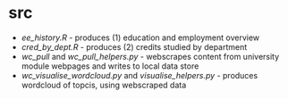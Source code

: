 # src

* *ee_history.R* - produces (1) education and employment overview
* *cred_by_dept.R* - produces (2) credits studied by department
* *wc_pull* and *wc_pull_helpers.py* - webscrapes content from university module webpages and writes to local data store
* *wc_visualise_wordcloud.py* and *visualise_helpers.py* - produces wordcloud of topcis, using webscraped data